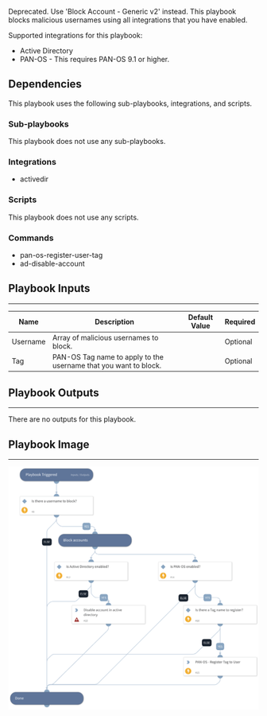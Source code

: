 Deprecated. Use 'Block Account - Generic v2' instead. This playbook blocks malicious usernames using all integrations that you have enabled.

Supported integrations for this playbook:
* Active Directory
* PAN-OS - This requires PAN-OS 9.1 or higher.

## Dependencies

This playbook uses the following sub-playbooks, integrations, and scripts.

### Sub-playbooks

This playbook does not use any sub-playbooks.

### Integrations

* activedir

### Scripts

This playbook does not use any scripts.

### Commands

* pan-os-register-user-tag
* ad-disable-account

## Playbook Inputs

---

| **Name** | **Description** | **Default Value** | **Required** |
| --- | --- | --- | --- |
| Username | Array of malicious usernames to block. |  | Optional |
| Tag | PAN-OS Tag name to apply to the username that you want to block. |  | Optional |

## Playbook Outputs

---
There are no outputs for this playbook.

## Playbook Image

---

![Block Account - Generic](../doc_files/Block_Account_-_Generic.png)

